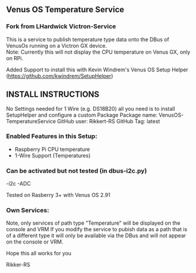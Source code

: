 ## Venus OS Temperature Service
### Fork from LHardwick Victron-Service

This is a service to publish temperature type data onto the DBus of VenusOs running on a Victron GX device.  
Note: Currently this will not display the CPU temperature on Venus GX, only on RPi.

Added Support to install this with Kevin Windrem's Venus OS Setup Helper (https://github.com/kwindrem/SetupHelper)

## INSTALL INSTRUCTIONS
No Settings needed for 1 Wire (e.g. DS18B20) all you need is to install SetupHelper and configure a custom Package
Package name: VenusOS-TemperatureService
GitHub user: Rikkert-RS
GitHub Tag: latest

### Enabled Features in this Setup:
  - Raspberry Pi CPU temperature
  - 1-Wire Support (Temperatures)

### Can be activated but not tested (in dbus-i2c.py)
  -i2c
  -ADC

Tested on Rasberry 3+ with Venus OS 2.91

### Own Services:
 Note, only services of path type "Temperature" will be displayed on the console and VRM
 If you modify the service to pubish data as a path that is of a different type
 it will only be available via the DBus and will not appear on the console or VRM.

Hope this all works for you 

Rikker-RS
